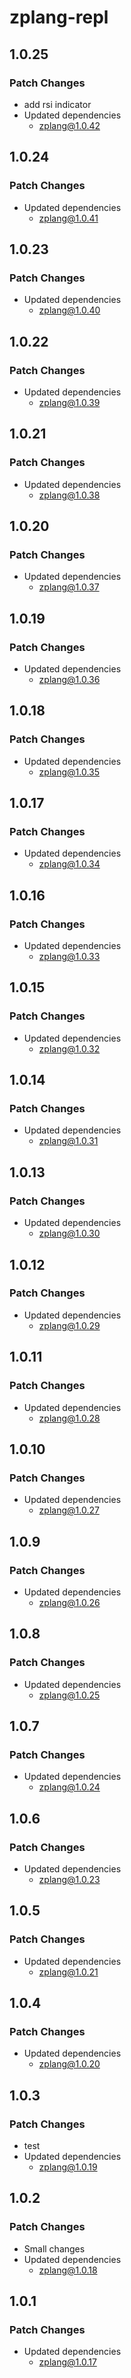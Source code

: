 # zplang-repl

## 1.0.25

### Patch Changes

- add rsi indicator
- Updated dependencies
  - zplang@1.0.42

## 1.0.24

### Patch Changes

- Updated dependencies
  - zplang@1.0.41

## 1.0.23

### Patch Changes

- Updated dependencies
  - zplang@1.0.40

## 1.0.22

### Patch Changes

- Updated dependencies
  - zplang@1.0.39

## 1.0.21

### Patch Changes

- Updated dependencies
  - zplang@1.0.38

## 1.0.20

### Patch Changes

- Updated dependencies
  - zplang@1.0.37

## 1.0.19

### Patch Changes

- Updated dependencies
  - zplang@1.0.36

## 1.0.18

### Patch Changes

- Updated dependencies
  - zplang@1.0.35

## 1.0.17

### Patch Changes

- Updated dependencies
  - zplang@1.0.34

## 1.0.16

### Patch Changes

- Updated dependencies
  - zplang@1.0.33

## 1.0.15

### Patch Changes

- Updated dependencies
  - zplang@1.0.32

## 1.0.14

### Patch Changes

- Updated dependencies
  - zplang@1.0.31

## 1.0.13

### Patch Changes

- Updated dependencies
  - zplang@1.0.30

## 1.0.12

### Patch Changes

- Updated dependencies
  - zplang@1.0.29

## 1.0.11

### Patch Changes

- Updated dependencies
  - zplang@1.0.28

## 1.0.10

### Patch Changes

- Updated dependencies
  - zplang@1.0.27

## 1.0.9

### Patch Changes

- Updated dependencies
  - zplang@1.0.26

## 1.0.8

### Patch Changes

- Updated dependencies
  - zplang@1.0.25

## 1.0.7

### Patch Changes

- Updated dependencies
  - zplang@1.0.24

## 1.0.6

### Patch Changes

- Updated dependencies
  - zplang@1.0.23

## 1.0.5

### Patch Changes

- Updated dependencies
  - zplang@1.0.21

## 1.0.4

### Patch Changes

- Updated dependencies
  - zplang@1.0.20

## 1.0.3

### Patch Changes

- test
- Updated dependencies
  - zplang@1.0.19

## 1.0.2

### Patch Changes

- Small changes
- Updated dependencies
  - zplang@1.0.18

## 1.0.1

### Patch Changes

- Updated dependencies
  - zplang@1.0.17
